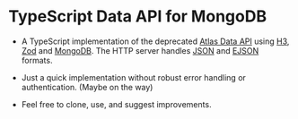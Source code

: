 # TypeScript Data API for MongoDB

- A TypeScript implementation of the deprecated [Atlas Data API](https://www.mongodb.com/pt-br/docs/atlas/app-services/data-api/) using [H3](https://www.npmjs.com/package/h3), [Zod](https://www.npmjs.com/package/zod) and [MongoDB](https://www.npmjs.com/package/mongodb). The HTTP server handles [JSON](https://en.wikipedia.org/wiki/JSON) and [EJSON](https://www.mongodb.com/pt-br/docs/mongodb-shell/reference/ejson/) formats.

- Just a quick implementation without robust error handling or authentication. (Maybe on the way)

- Feel free to clone, use, and suggest improvements.
